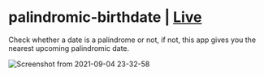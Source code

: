 # palindromic-birthdate | [Live](https://csb-5iui0.netlify.app/)

Check whether a date is a palindrome or not, if not, this app gives you the nearest upcoming palindromic date.

![Screenshot from 2021-09-04 23-32-58](https://user-images.githubusercontent.com/60032144/132104144-6dc940b3-efcf-4a21-8983-b63dc73b0acb.png)

